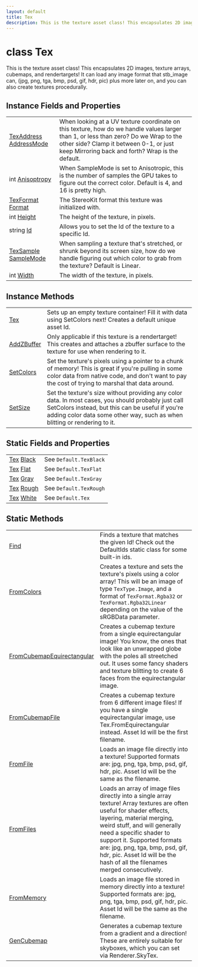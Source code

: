 ```yaml
---
layout: default
title: Tex
description: This is the texture asset class! This encapsulates 2D images, texture arrays, cubemaps, and rendertargets! It can load any image format that stb_image can, (jpg, png, tga, bmp, psd, gif, hdr, pic) plus more later on, and you can also create textures procedurally.
---
```

# class Tex

This is the texture asset class! This encapsulates 2D images,
texture arrays, cubemaps, and rendertargets! It can load any image
format that stb_image can, (jpg, png, tga, bmp, psd, gif, hdr, pic)
plus more later on, and you can also create textures procedurally.


## Instance Fields and Properties

|  |  |
|--|--|
|[TexAddress]({{site.url}}/Pages/Reference/TexAddress.html) [AddressMode]({{site.url}}/Pages/Reference/Tex/AddressMode.html)|When looking at a UV texture coordinate on this texture, how do we handle values larger than 1, or less than zero? Do we Wrap to the other side? Clamp it between 0-1, or just keep Mirroring back and forth? Wrap is the default.|
|int [Anisoptropy]({{site.url}}/Pages/Reference/Tex/Anisoptropy.html)|When SampleMode is set to Anisotropic, this is the number of samples the GPU takes to figure out the correct color. Default is 4, and 16 is pretty high.|
|[TexFormat]({{site.url}}/Pages/Reference/TexFormat.html) [Format]({{site.url}}/Pages/Reference/Tex/Format.html)|The StereoKit format this texture was initialized with.|
|int [Height]({{site.url}}/Pages/Reference/Tex/Height.html)|The height of the texture, in pixels.|
|string [Id]({{site.url}}/Pages/Reference/Tex/Id.html)|Allows you to set the Id of the texture to a specific Id.|
|[TexSample]({{site.url}}/Pages/Reference/TexSample.html) [SampleMode]({{site.url}}/Pages/Reference/Tex/SampleMode.html)|When sampling a texture that's stretched, or shrunk beyond its screen size, how do we handle figuring out which color to grab from the texture? Default is Linear.|
|int [Width]({{site.url}}/Pages/Reference/Tex/Width.html)|The width of the texture, in pixels.|


## Instance Methods

|  |  |
|--|--|
|[Tex]({{site.url}}/Pages/Reference/Tex/Tex.html)|Sets up an empty texture container! Fill it with data using SetColors next! Creates a default unique asset Id.|
|[AddZBuffer]({{site.url}}/Pages/Reference/Tex/AddZBuffer.html)|Only applicable if this texture is a rendertarget! This creates and attaches a zbuffer surface to the texture for use when rendering to it.|
|[SetColors]({{site.url}}/Pages/Reference/Tex/SetColors.html)|Set the texture's pixels using a pointer to a chunk of memory! This is great if you're pulling in some color data from native code, and don't want to pay the cost of trying to marshal that data around.|
|[SetSize]({{site.url}}/Pages/Reference/Tex/SetSize.html)|Set the texture's size without providing any color data. In most cases, you should probably just call SetColors instead, but this can be useful if you're adding color data some other way, such as when blitting or rendering to it.|


## Static Fields and Properties

|  |  |
|--|--|
|[Tex]({{site.url}}/Pages/Reference/Tex.html) [Black]({{site.url}}/Pages/Reference/Tex/Black.html)|See `Default.TexBlack`|
|[Tex]({{site.url}}/Pages/Reference/Tex.html) [Flat]({{site.url}}/Pages/Reference/Tex/Flat.html)|See `Default.TexFlat`|
|[Tex]({{site.url}}/Pages/Reference/Tex.html) [Gray]({{site.url}}/Pages/Reference/Tex/Gray.html)|See `Default.TexGray`|
|[Tex]({{site.url}}/Pages/Reference/Tex.html) [Rough]({{site.url}}/Pages/Reference/Tex/Rough.html)|See `Default.TexRough`|
|[Tex]({{site.url}}/Pages/Reference/Tex.html) [White]({{site.url}}/Pages/Reference/Tex/White.html)|See `Default.Tex`|


## Static Methods

|  |  |
|--|--|
|[Find]({{site.url}}/Pages/Reference/Tex/Find.html)|Finds a texture that matches the given Id! Check out the DefaultIds static class for some built-in ids.|
|[FromColors]({{site.url}}/Pages/Reference/Tex/FromColors.html)|Creates a texture and sets the texture's pixels using a color array! This will be an image of type `TexType.Image`, and a format of `TexFormat.Rgba32` or `TexFormat.Rgba32Linear` depending on the value of the sRGBData parameter.|
|[FromCubemapEquirectangular]({{site.url}}/Pages/Reference/Tex/FromCubemapEquirectangular.html)|Creates a cubemap texture from a single equirectangular image! You know, the ones that look like an unwrapped globe with the poles all streetched out. It uses some fancy shaders and texture blitting to create 6 faces from the equirectangular image.|
|[FromCubemapFile]({{site.url}}/Pages/Reference/Tex/FromCubemapFile.html)|Creates a cubemap texture from 6 different image files! If you have a single equirectangular image, use Tex.FromEquirectangular instead. Asset Id will be the first filename.|
|[FromFile]({{site.url}}/Pages/Reference/Tex/FromFile.html)|Loads an image file directly into a texture! Supported formats are: jpg, png, tga, bmp, psd, gif, hdr, pic. Asset Id will be the same as the filename.|
|[FromFiles]({{site.url}}/Pages/Reference/Tex/FromFiles.html)|Loads an array of image files directly into a single array texture! Array textures are often useful for shader effects, layering, material merging, weird stuff, and will generally need a specific shader to support it. Supported formats are: jpg, png, tga, bmp, psd, gif, hdr, pic. Asset Id will be the hash of all the filenames merged consecutively.|
|[FromMemory]({{site.url}}/Pages/Reference/Tex/FromMemory.html)|Loads an image file stored in memory directly into a texture! Supported formats are: jpg, png, tga, bmp, psd, gif, hdr, pic. Asset Id will be the same as the filename.|
|[GenCubemap]({{site.url}}/Pages/Reference/Tex/GenCubemap.html)|Generates a cubemap texture from a gradient and a direction! These are entirely suitable for skyboxes, which you can set via Renderer.SkyTex.|


